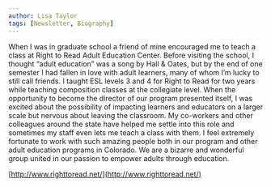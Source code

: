 ```yaml
---
author: Lisa Taylor
tags: [Newsletter, Biography]
---
```

When I was in graduate school a friend of mine encouraged me to teach a class at Right to Read Adult Education Center. Before visiting the school, I thought “adult education” was a song by Hall & Oates, but by the end of one semester I had fallen in love with adult learners, many of whom I’m lucky to still call friends. I taught ESL levels 3 and 4 for Right to Read for two years while teaching composition classes at the collegiate level. When the opportunity to become the director of our program presented itself, I was excited about the possibility of impacting learners and educators on a larger scale but nervous about leaving the classroom. My co-workers and other colleagues around the state have helped me settle into this role and sometimes my staff even lets me teach a class with them. I feel extremely fortunate to work with such amazing people both in our program and other adult education programs in Colorado. We are a bizarre and wonderful group united in our passion to empower adults through education.

[http://www.righttoread.net/](http://www.righttoread.net/)
